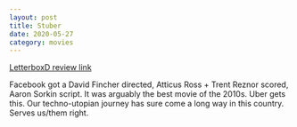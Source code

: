 ```yaml
---
layout: post
title: Stuber
date: 2020-05-27
category: movies
---
```

 
[LetterboxD review link](https://letterboxd.com/samarthbhaskar/film/stuber/)

Facebook got a David Fincher directed, Atticus Ross + Trent Reznor scored, Aaron Sorkin script. It was arguably the best movie of the 2010s. Uber gets this. Our techno-utopian journey has sure come a long way in this country. Serves us/them right.